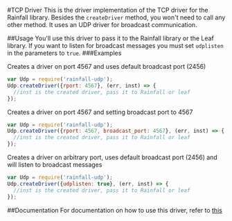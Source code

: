 #TCP Driver
This is the driver implementation of the TCP driver for the Rainfall library. Besides the `createDriver` method, you won't need to call any other method. It uses an UDP driver for broadcast communication.

##Usage
You'll use this driver to pass it to the Rainfall library or the Leaf library. If you want
to listen for broadcast messages you must set `udplisten` in the parameters to `true`.
###Examples

Creates a driver on port 4567 and uses default broadcast port (2456)
```javascript
var Udp = require('rainfall-udp');
Udp.createDriver({rport: 4567}, (err, inst) => {
  //inst is the created driver, pass it to Rainfall or leaf
});
```

Creates a driver on port 4567 and setting broadcast port to 4567
```javascript
var Udp = require('rainfall-udp');
Udp.createDriver({rport: 4567, broadcast_port: 4567}, (err, inst) => {
  //inst is the created driver, pass it to Rainfall or leaf
});
```

Creates a driver on arbitrary port, uses default broadcast port (2456)
and will listen to broadcast messages
```javascript
var Udp = require('rainfall-udp');
Udp.createDriver({udplisten: true}, (err, inst) => {
  //inst is the created driver, pass it to Rainfall or leaf
});
```

##Documentation
For documentation on how to use this driver, refer to
[this](https://github.com/HomeSkyLtd/sn-node/blob/master/drivers/tcp/documentation.MD)
